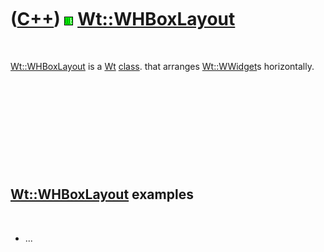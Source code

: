 



 

 

 

 

 

([C++](Cpp.htm)) ![Wt](PicWt.png) [Wt::WHBoxLayout](CppWHBoxLayout.htm)
=======================================================================

 

[Wt::WHBoxLayout](CppWHBoxLayout.htm) is a [Wt](CppWt.htm)
[class](CppClass.htm). that arranges [Wt::WWidget](CppWWidget.htm)s
horizontally.

 

 

 

 

 

[Wt::WHBoxLayout](CppWHBoxLayout.htm) examples
----------------------------------------------

 

-   ...

 

 

 

 

 





 



